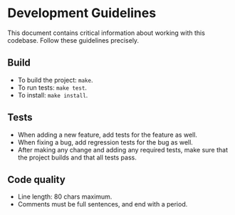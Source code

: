 # Development Guidelines

This document contains critical information about working with this
codebase. Follow these guidelines precisely.

## Build

 - To build the project: `make`.
 - To run tests: `make test`.
 - To install: `make install`.

## Tests

 - When adding a new feature, add tests for the feature as well.
 - When fixing a bug, add regression tests for the bug as well.
 - After making any change and adding any required tests, make sure
   that the project builds and that all tests pass.

## Code quality

 - Line length: 80 chars maximum.
 - Comments must be full sentences, and end with a period.
